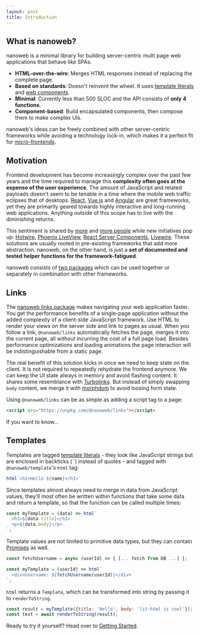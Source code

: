 ```yaml
---
layout: post
title: Introduction
---
```


## What is nanoweb?

nanoweb is a minimal library for building server-centric multi page web applications that behave like SPAs.

- **HTML-over-the-wire**: Merges HTML responses instead of replacing the complete page.
- **Based on standards**: Doesn't reinvent the wheel. It uses [template literals](https://developer.mozilla.org/en-US/docs/Web/JavaScript/Reference/Template_literals) and [web components](https://developer.mozilla.org/en-US/docs/Web/Web_Components).
- **Minimal**: Currently less than 500 SLOC and the API consists of **only 4 functions**.
- **Component-based**: Build encapsulated components, then compose them to make complex UIs.

nanoweb's ideas can be freely combined with other server-centric frameworks while avoiding a technology lock-in, which makes it a perfect fit for [micro-frontends](https://martinfowler.com/articles/micro-frontends.html).

## Motivation

Frontend development has become increasingly complex over the past few years and the time required to manage this **complexity often goes at the expense of the user experience**. The amount of JavaScript and related payloads doesn't seem to be tenable in a time where the mobile web traffic eclipses that of desktops. [React](https://reactjs.org/), [Vue.js](https://vuejs.org/) and [Angular](https://angular.io/) are great frameworks, yet they are primarily geared towards highly interactive and long-running web applications. Anything outside of this scope has to live with the diminishing returns.

This sentiment is shared by [more](https://macwright.com/2020/05/10/spa-fatigue.html) and [more people](https://twitter.com/dan_abramov/status/1259614150386425858) while new initiatives pop up: [Hotwire](https://hotwire.dev/), [Phoenix LiveView](https://github.com/phoenixframework/phoenix_live_view), [React Server Components](https://reactjs.org/blog/2020/12/21/data-fetching-with-react-server-components.html), [Livewire](https://laravel-livewire.com/). These solutions are usually rooted in pre-existing frameworks that add more abstraction. nanoweb, on the other hand, is just a **set of documented and tested helper functions for the framework-fatigued**.

nanoweb consists of [two packages](https://www.npmjs.com/search?q=%40nanoweb) which can be used together or separately in combination with other frameworks.

## Links
The [nanoweb links package](https://www.npmjs.com/package/@nanoweb/links) makes navigating your web application faster. You get the performance benefits of a single-page application without the added complexity of a client-side JavaScript framework. Use HTML to render your views on the server side and link to pages as usual. When you follow a link, `@nanoweb/links` automatically fetches the page, merges it into the current page, all without incurring the cost of a full page load. Besides performance optimizations and loading animations the page interaction will be indistinguishable from a static page.

The real benefit of this solution kicks in once we need to keep state on the client. It is not required to repeatedly rehydrate the frontend anymore. We can keep the UI state always in memory and avoid flashing content. It shares some resemblance with [Turbolinks](https://github.com/turbolinks/turbolinks). But instead of simply swapping `body` content, we merge it with [morphdom](https://github.com/patrick-steele-idem/morphdom) to avoid loosing form state.

Using `@nanoweb/links` can be as simple as adding a script tag to a page:

```html
<script src="https://unpkg.com/@nanoweb/links"></script>
```
If you want to know...

## Templates

Templates are tagged [template literals](https://developer.mozilla.org/en-US/docs/Web/JavaScript/Reference/Template_literals) - they look like JavaScript strings but are enclosed in backticks (`` ` ``) instead of quotes - and tagged with `@nanoweb/template`'s `html` tag:

```js
html`<h1>Hello ${name}</h1>`
```

Since templates almost always need to merge in data from JavaScript values, they'll most often be written within functions that take some data and return a template, so that the function can be called multiple times:

```js
const myTemplate = (data) => html`
  <h1>${data.title}</h1>
  <p>${data.body}</p>
`;
```
Template values are not limited to primitive data types, but they can contain [Promises](https://developer.mozilla.org/en-US/docs/Web/JavaScript/Reference/Global_Objects/Promise) as well.
```js
const fetchUsername = async (userId) => { [... fetch from DB ...] };

const myTemplate = (userId) => html`
  <div>Username: ${fetchUsername(userId)}</div>
`;
```

`html` returns a `Template`, which can be transformed into string by passing it to `renderToString`.
```js
const result = myTemplate({title: 'Hello', body: 'lit-html is cool'});
const text = await renderToString(result);
```
Ready to try it yourself? Head over to [Getting Started](/getting-started).
